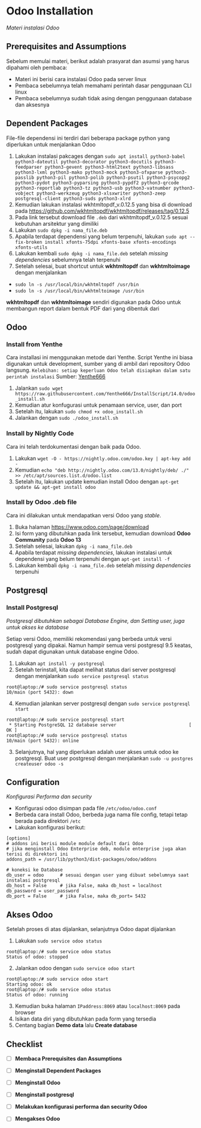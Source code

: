 # Odoo Installation
*Materi instalasi Odoo*

## Prerequisites and Assumptions
Sebelum memulai materi, berikut adalah prasyarat dan asumsi yang harus dipahami oleh pembaca:
- Materi ini berisi cara instalasi Odoo pada server linux
- Pembaca sebelumnya telah memahami perintah dasar penggunaan CLI linux
- Pembaca sebelumnya sudah tidak asing dengan penggunaan database dan aksesnya

## Dependent Packages
File-file dependensi ini terdiri dari beberapa package python yang diperlukan untuk menjalankan Odoo
1. Lakukan instalasi pakcages dengan `sudo apt install python3-babel python3-dateutil python3-decorator python3-docutils python3-feedparser python3-gevent python3-html2text python3-libsass python3-lxml python3-mako python3-mock python3-ofxparse python3-passlib python3-pil python3-polib python3-psutil python3-psycopg2 python3-pydot python3-pyparsing python3-pypdf2 python3-qrcode python3-reportlab python3-tz python3-usb python3-vatnumber python3-vobject python3-werkzeug python3-xlsxwriter python3-zeep postgresql-client python3-suds python3-xlrd` 
2. Kemudian lakukan instalasi wkhtmltopdf_v.0.12.5 yang bisa di download pada https://github.com/wkhtmltopdf/wkhtmltopdf/releases/tag/0.12.5 
3. Pada link tersebut download file `.deb` dari wkhtmltopdf_v.0.12.5 sesuai kebutuhan arsitektur yang dimiliki
4. Lakukan `sudo dpkg -i nama_file.deb`
5. Apabila terdapat dependensi yang belum terpenuhi, lakukan `sudo apt --fix-broken install xfonts-75dpi xfonts-base xfonts-encodings xfonts-utils`
6. Lakukan kembali `sudo dpkg -i nama_file.deb` setelah *missing dependencies* sebelumnya telah terpenuhi
6. Setelah selesai, buat shortcut untuk **wkhtmltopdf** dan **wkhtmltoimage** dengan menjalankan
- `sudo ln -s /usr/local/bin/wkhtmltopdf /usr/bin`
- `sudo ln -s /usr/local/bin/wkhtmltoimage /usr/bin`

**wkhtmltopdf** dan **wkhtmltoimage** sendiri digunakan pada Odoo untuk membangun report dalam bentuk PDF dari  yang dibentuk dari 

## Odoo

### Install from Yenthe
Cara installasi ini menggunakan metode dari Yenthe. Script Yenthe ini biasa digunakan untuk development, sumber yang di ambil dari repository Odoo langsung.
`Kelebihan: setiap keperluan Odoo telah disiapkan dalam satu perintah instalasi`
Sumber: [Yenthe666](https://github.com/Yenthe666/InstallScript)

1. Jalankan `sudo wget https://raw.githubusercontent.com/Yenthe666/InstallScript/14.0/odoo_install.sh`
2. Kemudian atur konfugurasi untuk penamaan service, user, dan port
3. Setelah itu, lakukan `sudo chmod +x odoo_install.sh`
4. Jalankan dengan `sudo ./odoo_install.sh`

### Install by Nightly Code
Cara ini telah terdokumentasi dengan baik pada Odoo.

1. Lakukan `wget -O - https://nightly.odoo.com/odoo.key | apt-key add -`
2. Kemudian `echo "deb http://nightly.odoo.com/13.0/nightly/deb/ ./" >> /etc/apt/sources.list.d/odoo.list`
3. Setelah itu, lakukan update kemudian install Odoo dengan `apt-get update && apt-get install odoo`

### Install by Odoo .deb file
Cara ini dilakukan untuk mendapatkan versi Odoo yang *stable*.
1. Buka halaman https://www.odoo.com/page/download
2. Isi form yang dibutuhkan pada link tersebut, kemudian download **Odoo Community** pada **Odoo 13**
3. Setelah selesai, lakukan `dpkg -i nama_file.deb`
4. Apabila terdapat *missing dependencies*, lakukan instalasi untuk dependensi yang belum terpenuhi dengan `apt-get install -f`
5. Lakukan kembali `dpkg -i nama_file.deb` setelah *missing dependencies* terpenuhi

## Postgresql

### Install Postgresql
*Postgresql dibutuhkan sebagai Database Engine, dan Setting user, juga untuk akses ke database*

Setiap versi Odoo, memiliki rekomendasi yang berbeda untuk versi postgresql yang dipakai. Namun hampir semua versi postgresql 9.5 keatas, sudah dapat digunakan untuk database engine Odoo.

1. Lakukan `apt install -y postgresql`
2. Setelah terinstall, kita dapat melihat status dari server postgresql dengan menjalankan `sudo service postgresql status`
```
root@laptop:/# sudo service postgresql status
10/main (port 5432): down
```
4. Kemudian jalankan server postgresql dengan `sudo service postgresql start`
```
root@laptop:/# sudo service postgresql start
 * Starting PostgreSQL 12 database server                           [ OK ]
root@laptop:/# sudo service postgresql status
10/main (port 5432): online
```
3. Selanjutnya, hal yang diperlukan adalah user akses untuk odoo ke postgresql. Buat user postgresql dengan menjalankan `sudo -u postgres createuser odoo -s`

## Configuration
*Konfigurasi Performa dan security*

- Konfigurasi odoo disimpan pada file `/etc/odoo/odoo.conf`
- Berbeda cara install Odoo, berbeda juga nama file config, tetapi tetap berada pada direktori `/etc` 
- Lakukan konfigurasi berikut:
```
[options]
# addons ini berisi module module default dari Odoo
# jika menginstall Odoo Enterprise deb, module enterprise juga akan terisi di direktori ini
addons_path = /usr/lib/python3/dist-packages/odoo/addons

# koneksi ke Database
db_user = odoo      # sesuai dengan user yang dibuat sebelumnya saat instalasi postgresql
db_host = False     # jika False, maka db_host = localhost
db_password = user_password
db_port = False     # jika False, maka db_port= 5432
```

## Akses Odoo
Setelah proses di atas dijalankan, selanjutnya Odoo dapat dijalankan

1. Lakukan `sudo service odoo status`
```
root@laptop:/# sudo service odoo status
Status of odoo: stopped
```
2. Jalankan odoo dengan `sudo service odoo start`
```
root@laptop:/# sudo service odoo start
Starting odoo: ok
root@laptop:/# sudo service odoo status
Status of odoo: running
```
3. Kemudian buka halaman `IPaddress:8069` atau `localhost:8069` pada browser
4. Isikan data diri yang dibutuhkan pada form yang tersedia
5. Centang bagian **Demo data** lalu **Create database**

## Checklist
- [ ] **Membaca Prerequisites dan Assumptions**
- [ ] **Menginstall Dependent Packages**
- [ ] **Menginstall Odoo**
- [ ] **Menginstall postgresql**
- [ ] **Melakukan konfigurasi performa dan security Odoo**
- [ ] **Mengakses Odoo**





